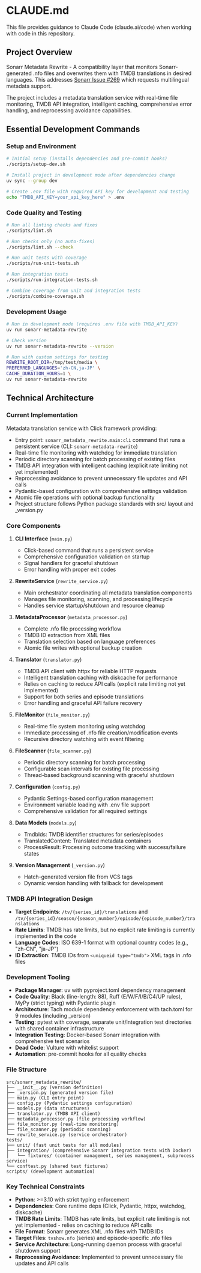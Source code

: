 # CLAUDE.md

This file provides guidance to Claude Code (claude.ai/code) when working with code in this repository.

## Project Overview

Sonarr Metadata Rewrite - A compatibility layer that monitors Sonarr-generated .nfo files and overwrites them with TMDB translations in desired languages. This addresses [Sonarr Issue #269](https://github.com/Sonarr/Sonarr/issues/269) which requests multilingual metadata support.

The project includes a metadata translation service with real-time file monitoring, TMDB API integration, intelligent caching, comprehensive error handling, and reprocessing avoidance capabilities.

## Essential Development Commands

### Setup and Environment
```bash
# Initial setup (installs dependencies and pre-commit hooks)
./scripts/setup-dev.sh

# Install project in development mode after dependencies change
uv sync --group dev

# Create .env file with required API key for development and testing
echo "TMDB_API_KEY=your_api_key_here" > .env
```

### Code Quality and Testing
```bash
# Run all linting checks and fixes
./scripts/lint.sh

# Run checks only (no auto-fixes)
./scripts/lint.sh --check

# Run unit tests with coverage
./scripts/run-unit-tests.sh

# Run integration tests
./scripts/run-integration-tests.sh

# Combine coverage from unit and integration tests
./scripts/combine-coverage.sh
```

### Development Usage
```bash
# Run in development mode (requires .env file with TMDB_API_KEY)
uv run sonarr-metadata-rewrite

# Check version
uv run sonarr-metadata-rewrite --version

# Run with custom settings for testing
REWRITE_ROOT_DIR=/tmp/test/media \
PREFERRED_LANGUAGES='zh-CN,ja-JP' \
CACHE_DURATION_HOURS=1 \
uv run sonarr-metadata-rewrite
```

## Technical Architecture

### Current Implementation
Metadata translation service with Click framework providing:
- Entry point: `sonarr_metadata_rewrite.main:cli` command that runs a persistent service (CLI: `sonarr-metadata-rewrite`)
- Real-time file monitoring with watchdog for immediate translation
- Periodic directory scanning for batch processing of existing files
- TMDB API integration with intelligent caching (explicit rate limiting not yet implemented)
- Reprocessing avoidance to prevent unnecessary file updates and API calls
- Pydantic-based configuration with comprehensive settings validation
- Atomic file operations with optional backup functionality
- Project structure follows Python package standards with src/ layout and _version.py

### Core Components
1. **CLI Interface** (`main.py`)
   - Click-based command that runs a persistent service
   - Comprehensive configuration validation on startup
   - Signal handlers for graceful shutdown
   - Error handling with proper exit codes

2. **RewriteService** (`rewrite_service.py`)
   - Main orchestrator coordinating all metadata translation components
   - Manages file monitoring, scanning, and processing lifecycle
   - Handles service startup/shutdown and resource cleanup

3. **MetadataProcessor** (`metadata_processor.py`)
   - Complete .nfo file processing workflow
   - TMDB ID extraction from XML files
   - Translation selection based on language preferences
   - Atomic file writes with optional backup creation

4. **Translator** (`translator.py`)
   - TMDB API client with httpx for reliable HTTP requests
   - Intelligent translation caching with diskcache for performance
   - Relies on caching to reduce API calls (explicit rate limiting not yet implemented)
   - Support for both series and episode translations
   - Error handling and graceful API failure recovery

5. **FileMonitor** (`file_monitor.py`)
   - Real-time file system monitoring using watchdog
   - Immediate processing of .nfo file creation/modification events
   - Recursive directory watching with event filtering

6. **FileScanner** (`file_scanner.py`)
   - Periodic directory scanning for batch processing
   - Configurable scan intervals for existing file processing
   - Thread-based background scanning with graceful shutdown

7. **Configuration** (`config.py`)
   - Pydantic Settings-based configuration management
   - Environment variable loading with .env file support
   - Comprehensive validation for all required settings

8. **Data Models** (`models.py`)
   - TmdbIds: TMDB identifier structures for series/episodes
   - TranslatedContent: Translated metadata containers
   - ProcessResult: Processing outcome tracking with success/failure states

9. **Version Management** (`_version.py`)
   - Hatch-generated version file from VCS tags
   - Dynamic version handling with fallback for development

### TMDB API Integration Design
- **Target Endpoints**: `/tv/{series_id}/translations` and `/tv/{series_id}/season/{season_number}/episode/{episode_number}/translations`
- **Rate Limits**: TMDB has rate limits, but no explicit rate limiting is currently implemented in the code
- **Language Codes**: ISO 639-1 format with optional country codes (e.g., "zh-CN", "ja-JP")
- **ID Extraction**: TMDB IDs from `<uniqueid type="tmdb">` XML tags in .nfo files

### Development Tooling
- **Package Manager**: uv with pyproject.toml dependency management
- **Code Quality**: Black (line-length: 88), Ruff (E/W/F/I/B/C4/UP rules), MyPy (strict typing) with Pydantic plugin
- **Architecture**: Tach module dependency enforcement with tach.toml for 9 modules (including _version)
- **Testing**: pytest with coverage, separate unit/integration test directories with shared container infrastructure
- **Integration Testing**: Docker-based Sonarr integration with comprehensive test scenarios
- **Dead Code**: Vulture with whitelist support
- **Automation**: pre-commit hooks for all quality checks

### File Structure
```
src/sonarr_metadata_rewrite/
├── __init__.py (version definition)
├── _version.py (generated version file)
├── main.py (CLI entry point)
├── config.py (Pydantic settings configuration)
├── models.py (data structures)
├── translator.py (TMDB API client)
├── metadata_processor.py (file processing workflow)
├── file_monitor.py (real-time monitoring)
├── file_scanner.py (periodic scanning)
└── rewrite_service.py (service orchestrator)
tests/
├── unit/ (fast unit tests for all modules)
├── integration/ (comprehensive Sonarr integration tests with Docker)
│   └── fixtures/ (container management, series management, subprocess service)
└── conftest.py (shared test fixtures)
scripts/ (development automation)
```

### Key Technical Constraints
- **Python**: >=3.10 with strict typing enforcement
- **Dependencies**: Core runtime deps (Click, Pydantic, httpx, watchdog, diskcache)
- **TMDB Rate Limits**: TMDB has rate limits, but explicit rate limiting is not yet implemented - relies on caching to reduce API calls
- **File Format**: Sonarr generates XML .nfo files with TMDB IDs
- **Target Files**: `tvshow.nfo` (series) and episode-specific .nfo files
- **Service Architecture**: Long-running daemon process with graceful shutdown support
- **Reprocessing Avoidance**: Implemented to prevent unnecessary file updates and API calls
